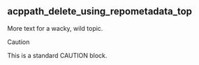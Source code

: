 ## acppath_delete_using_repometadata_top

More text for a wacky, wild topic.

> [!CAUTION]
>
> This is a standard CAUTION block.
